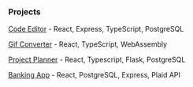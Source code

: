 ### Projects

[Code Editor](https://github.com/jaydenkwright/code-editor) - React, Express, TypeScript, PostgreSQL

[Gif Converter](https://github.com/jaydenkwright/gifconverter) - React, TypeScript, WebAssembly

[Project Planner](https://github.com/jaydenkwright/project-planner) - React, Typescript, Flask, PostgreSQL

[Banking App](https://github.com/jaydenkwright/banking-app) - React, PostgreSQL, Express, Plaid API



<!--
**jaydenkwright/jaydenkwright** is a ✨ _special_ ✨ repository because its `README.md` (this file) appears on your GitHub profile.

Here are some ideas to get you started:

- 🔭 I’m currently working on ...
- 🌱 I’m currently learning ...
- 👯 I’m looking to collaborate on ...
- 🤔 I’m looking for help with ...
- 💬 Ask me about ...
- 📫 How to reach me: ...
- 😄 Pronouns: ...
- ⚡ Fun fact: ...
-->
